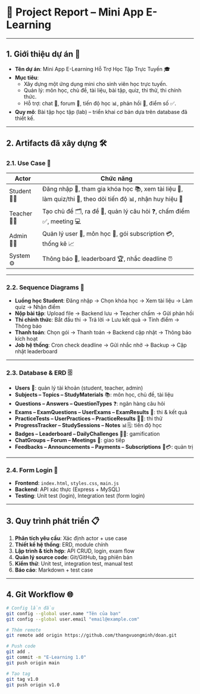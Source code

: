 # 📘 Project Report – Mini App E-Learning  

---

## 1. Giới thiệu dự án 🚀  

- **Tên dự án**: Mini App E-Learning Hỗ Trợ Học Tập Trực Tuyến 🎓  
- **Mục tiêu**:  
  - Xây dựng một ứng dụng mini cho sinh viên học trực tuyến.  
  - Quản lý: môn học, chủ đề, tài liệu, bài tập, quiz, thi thử, thi chính thức.  
  - Hỗ trợ: chat 💬, forum 👥, tiến độ học 📊, phản hồi 🔔, điểm số ✅.  
- **Quy mô**: Bài tập học tập (lab) – triển khai cơ bản dựa trên database đã thiết kế.  

---

## 2. Artifacts đã xây dựng 🛠️  

### 2.1. Use Case 🎯  

| Actor | Chức năng |
|-------|-----------|
| Student 👩‍🎓 | Đăng nhập 🔑, tham gia khóa học 📚, xem tài liệu 📄, làm quiz/thi 📝, theo dõi tiến độ 📊, nhận huy hiệu 🏅 |
| Teacher 👨‍🏫 | Tạo chủ đề 🗂️, ra đề 📑, quản lý câu hỏi ❓, chấm điểm ✅, meeting 💻 |
| Admin 👨‍💼 | Quản lý user 👥, môn học 📖, gói subscription 💳, thống kê 📈 |
| System ⚙️ | Thông báo 🔔, leaderboard 🏆, nhắc deadline ⏰ |

---

### 2.2. Sequence Diagrams 🔁  

- **Luồng học Student**: Đăng nhập → Chọn khóa học → Xem tài liệu → Làm quiz → Nhận điểm  
- **Nộp bài tập**: Upload file → Backend lưu → Teacher chấm → Gửi phản hồi  
- **Thi chính thức**: Bắt đầu thi → Trả lời → Lưu kết quả → Tính điểm → Thông báo  
- **Thanh toán**: Chọn gói → Thanh toán → Backend cập nhật → Thông báo kích hoạt  
- **Job hệ thống**: Cron check deadline → Gửi nhắc nhở → Backup → Cập nhật leaderboard  

---

### 2.3. Database & ERD 🗄️  

- **Users** 👤: quản lý tài khoản (student, teacher, admin)  
- **Subjects – Topics – StudyMaterials** 📚: môn học, chủ đề, tài liệu  
- **Questions – Answers – QuestionTypes** ❓: ngân hàng câu hỏi  
- **Exams – ExamQuestions – UserExams – ExamResults** 📝: thi & kết quả  
- **PracticeTests – UserPractices – PracticeResults** 🧑‍🏫: thi thử  
- **ProgressTracker – StudySessions – Notes** 📊🗒️: tiến độ học  
- **Badges – Leaderboard – DailyChallenges** 🏅🔥: gamification  
- **ChatGroups – Forum – Meetings** 💬: giao tiếp  
- **Feedbacks – Announcements – Payments – Subscriptions** 📢💳: quản trị  

---

### 2.4. Form Login 🔑  

- **Frontend**: `index.html`, `styles.css`, `main.js`  
- **Backend**: API xác thực (Express + MySQL)  
- **Testing**: Unit test (login), Integration test (form login)  

---

## 3. Quy trình phát triển 📋  

1. **Phân tích yêu cầu**: Xác định actor + use case  
2. **Thiết kế hệ thống**: ERD, module chính  
3. **Lập trình & tích hợp**: API CRUD, login, exam flow  
4. **Quản lý source code**: Git/GitHub, tag phiên bản  
5. **Kiểm thử**: Unit test, integration test, manual test  
6. **Báo cáo**: Markdown + test case  

---

## 4. Git Workflow 🌐  

```bash
# Config lần đầu
git config --global user.name "Tên của bạn"
git config --global user.email "email@example.com"

# Thêm remote
git remote add origin https://github.com/thangvuongminh/doan.git

# Push code
git add .
git commit -m "E-Learning 1.0"
git push origin main

# Tạo tag
git tag v1.0
git push origin v1.0
